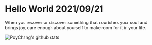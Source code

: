 # Hello World 2021/09/21

When you recover or discover something that nourishes your soul and brings joy, care enough about yourself to make room for it in your life.

![PoyChang's github stats](https://github-readme-stats.vercel.app/api?username=poychang&show_icons=true&theme=dracula)
